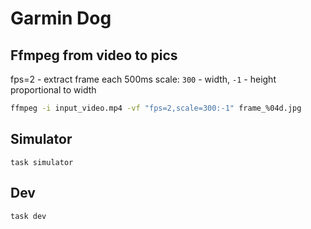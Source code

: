 # Garmin Dog

## Ffmpeg from video to pics
fps=2 - extract frame each 500ms
scale: `300` - width, `-1` - height proportional to width
```sh
ffmpeg -i input_video.mp4 -vf "fps=2,scale=300:-1" frame_%04d.jpg
```

## Simulator
`task simulator`

## Dev
`task dev`